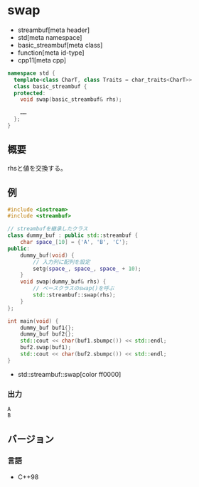 # swap
* streambuf[meta header]
* std[meta namespace]
* basic_streambuf[meta class]
* function[meta id-type]
* cpp11[meta cpp]

```cpp
namespace std {
  template<class CharT, class Traits = char_traits<CharT>>
  class basic_streambuf {
  protected:
    void swap(basic_streambuf& rhs);

    ……
  };
}
```

## 概要
rhsと値を交換する。

## 例
```cpp example
#include <iostream>
#include <streambuf>

// streambufを継承したクラス
class dummy_buf : public std::streambuf {
    char space_[10] = {'A', 'B', 'C'};
public:
    dummy_buf(void) {
        // 入力列に配列を設定
        setg(space_, space_, space_ + 10);
    }
    void swap(dummy_buf& rhs) {
        // ベースクラスのswap()を呼ぶ
        std::streambuf::swap(rhs);
    }
};

int main(void) {
    dummy_buf buf1{};
    dummy_buf buf2{};
    std::cout << char(buf1.sbumpc()) << std::endl;
    buf2.swap(buf1);
    std::cout << char(buf2.sbumpc()) << std::endl;
}
```
* std::streambuf::swap[color ff0000]

### 出力
```
A
B
```

## バージョン
### 言語
- C++98
